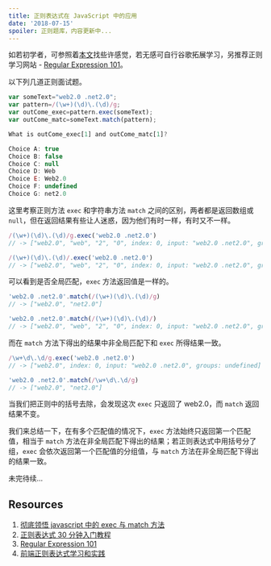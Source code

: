 ```yaml
---
title: 正则表达式在 JavaScript 中的应用
date: '2018-07-15'
spoiler: 正则题库，内容更新中...
---
```


如若初学者，可参照着[本文](/regular-expression-in-javascript)找些许感觉，若无感可自行谷歌拓展学习，另推荐正则学习网站 - [Regular Expression 101](https://regex101.com/)。

以下列几道正则面试题。

```js
var someText="web2.0 .net2.0";
var pattern=/(\w+)(\d)\.(\d)/g;
var outCome_exec=pattern.exec(someText);
var outCome_matc=someText.match(pattern);

What is outCome_exec[1] and outCome_matc[1]? 

Choice A: true 
Choice B: false 
Choice C: null 
Choice D: Web 
Choice E: Web2.0 
Choice F: undefined
Choice G: net2.0
```

这里考察正则方法 `exec` 和字符串方法 `match` 之间的区别，两者都是返回数组或 `null`，但在返回结果有些让人迷惑，因为他们有时一样，有时又不一样。

```js
/(\w+)(\d)\.(\d)/g.exec('web2.0 .net2.0')
// -> ["web2.0", "web", "2", "0", index: 0, input: "web2.0 .net2.0", groups: undefined]

/(\w+)(\d)\.(\d)/.exec('web2.0 .net2.0')
// -> ["web2.0", "web", "2", "0", index: 0, input: "web2.0 .net2.0", groups: undefined]
```

可以看到是否全局匹配，`exec` 方法返回值是一样的。

```js
'web2.0 .net2.0'.match(/(\w+)(\d)\.(\d)/g)
// -> ["web2.0", "net2.0"]

'web2.0 .net2.0'.match(/(\w+)(\d)\.(\d)/)
// -> ["web2.0", "web", "2", "0", index: 0, input: "web2.0 .net2.0", groups: undefined]
```

而在 `match` 方法下得出的结果中非全局匹配下和 `exec` 所得结果一致。

```js
/\w+\d\.\d/g.exec('web2.0 .net2.0')
// -> ["web2.0", index: 0, input: "web2.0 .net2.0", groups: undefined]

'web2.0 .net2.0'.match(/\w+\d\.\d/g)
// -> ["web2.0", "net2.0"]
```

当我们把正则中的括号去除，会发现这次 `exec` 只返回了 web2.0，而 `match` 返回结果不变。

我们来总结一下，在有多个匹配值的情况下，`exec` 方法始终只返回第一个匹配值，相当于 `match` 方法在非全局匹配下得出的结果；若正则表达式中用括号分了组，`exec` 会依次返回第一个匹配值的分组值，与 `match` 方法在非全局匹配下得出的结果一致。

未完待续...

## Resources
1. [彻底领悟 javascript 中的 exec 与 match 方法](https://www.cnblogs.com/xiehuiqi220/archive/2008/12/01/1327487.html)
2. [正则表达式 30 分钟入门教程](http://www.runoob.com/w3cnote/regular-expression-30-minutes-tutorial.html)
3. [Regular Expression 101](https://regex101.com/)
4. [前端正则表达式学习和实践](https://juejin.im/post/5c6d18e56fb9a04a0a5fc4bf)

